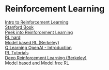# Reinforcement Learning

<a href="https://lilianweng.github.io/posts/2018-02-19-rl-overview/"> Intro to Reinforcement Learning </a> <br>
<a href="https://web.stanford.edu/class/psych209/Readings/SuttonBartoIPRLBook2ndEd.pdf"> Stanford Book </a><br>
<a href="https://lilianweng.github.io/posts/2018-02-19-rl-overview/"> Peek into Reinforcement Learning </a> <br>
<a href="https://www.alexirpan.com/2018/02/14/rl-hard.html"> RL hard </a><br>
<a href="https://bair.berkeley.edu/blog/2019/12/12/mbpo/"> Model based RL (Berkeley) </a><br>
<a href="https://www.simplilearn.com/tutorials/machine-learning-tutorial/what-is-q-learning"> Q Learning </a>
<a href="https://spinningup.openai.com/en/latest/user/introduction.html"> OpenAI - Introduction</a><br>
<a href="https://www.guru99.com/reinforcement-learning-tutorial.html#6"> RL Tutorials</a><br>
<a href="http://rail.eecs.berkeley.edu/deeprlcourse/"> Deep Reinforcement Learning (Berkeley) </a><br>
<a href="https://neptune.ai/blog/model-based-and-model-free-reinforcement-learning-pytennis-case-study"> Model based and Model free RL </a><br>

                                                                             
